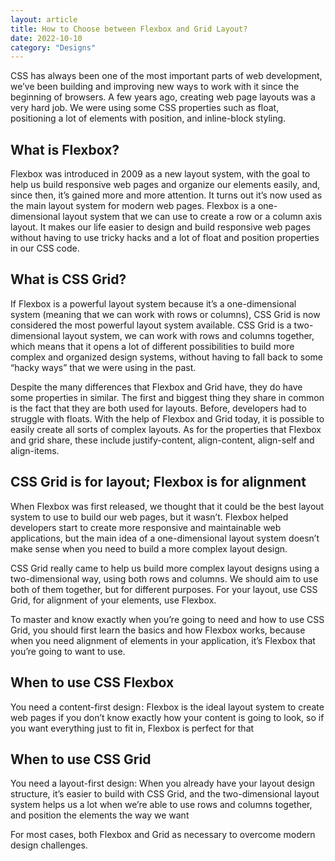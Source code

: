 ```yaml
---
layout: article
title: How to Choose between Flexbox and Grid Layout?
date: 2022-10-10
category: "Designs"
---
```


CSS has always been one of the most important parts of web development, we’ve been building and improving new ways to work with it since the beginning of browsers. A few years ago, creating web page layouts was a very hard job. We were using some CSS properties such as float, positioning a lot of elements with position, and inline-block styling.

<!-- excerpt -->

## What is Flexbox?

Flexbox was introduced in 2009 as a new layout system, with the goal to help us build responsive web pages and organize our elements easily, and, since then, it’s gained more and more attention. It turns out it’s now used as the main layout system for modern web pages. Flexbox is a one-dimensional layout system that we can use to create a row or a column axis layout. It makes our life easier to design and build responsive web pages without having to use tricky hacks and a lot of float and position properties in our CSS code.

## What is CSS Grid?

If Flexbox is a powerful layout system because it’s a one-dimensional system (meaning that we can work with rows or columns), CSS Grid is now considered the most powerful layout system available. CSS Grid is a two-dimensional layout system, we can work with rows and columns together, which means that it opens a lot of different possibilities to build more complex and organized design systems, without having to fall back to some “hacky ways” that we were using in the past.

Despite the many differences that Flexbox and Grid have, they do have some properties in similar. The first and biggest thing they share in common is the fact that they are both used for layouts. Before, developers had to struggle with floats. With the help of Flexbox and Grid today, it is possible to easily create all sorts of complex layouts. As for the properties that Flexbox and grid share, these include justify-content, align-content, align-self and align-items.

## CSS Grid is for layout; Flexbox is for alignment

When Flexbox was first released, we thought that it could be the best layout system to use to build our web pages, but it wasn’t. Flexbox helped developers start to create more responsive and maintainable web applications, but the main idea of a one-dimensional layout system doesn’t make sense when you need to build a more complex layout design.

CSS Grid really came to help us build more complex layout designs using a two-dimensional way, using both rows and columns. We should aim to use both of them together, but for different purposes. For your layout, use CSS Grid, for alignment of your elements, use Flexbox.

To master and know exactly when you’re going to need and how to use CSS Grid, you should first learn the basics and how Flexbox works, because when you need alignment of elements in your application, it’s Flexbox that you’re going to want to use.

## When to use CSS Flexbox

You need a content-first design : Flexbox is the ideal layout system to create web pages if you don’t know exactly how your content is going to look, so if you want everything just to fit in, Flexbox is perfect for that

## When to use CSS Grid

You need a layout-first design: When you already have your layout design structure, it’s easier to build with CSS Grid, and the two-dimensional layout system helps us a lot when we’re able to use rows and columns together, and position the elements the way we want

For most cases, both Flexbox and Grid as necessary to overcome modern design challenges.